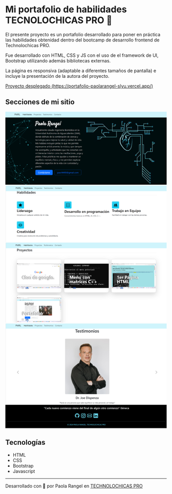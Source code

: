 # Mi portafolio de habilidades TECNOLOCHICAS PRO 💜

El presente proyecto es un portafolio desarrollado para poner en práctica las habilidades obtenidad dentro del bootcamp de desarrollo frontend de Technolochicas PRO.

Fue desarrollado con HTML, CSS y JS con el uso de el framework de UI, Bootstrap utilizando además bibliotecas externas.

La página es responsiva (adaptable a diferentes tamaños de pantalla) e incluye la presentación de la autora del proyecto.

[Proyecto desplegado (https://portafolio-paolarangel-slyu.vercel.app/)](https://portafolio-paolarangel-slyu.vercel.app/)

## Secciones de mi sitio
![Presentación](/presentacion.png)
![Habilidades](/2.png)
![Proyectos](/3.png)
![Testimonios](/4.png)
![Footer](/5.png)


## Tecnologías
* HTML
* CSS
* Bootstrap 
* Javascript
---
Desarrollado con  💜 por Paola Rangel en [TECHNOLOCHICAS PRO](https://tecnolochicas.mx/)
